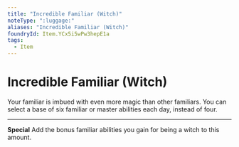 ```yaml
---
title: "Incredible Familiar (Witch)"
noteType: ":luggage:"
aliases: "Incredible Familiar (Witch)"
foundryId: Item.YCx5i5wPw3hepE1a
tags:
  - Item
---
```


# Incredible Familiar (Witch)

Your familiar is imbued with even more magic than other familiars. You can select a base of six familiar or master abilities each day, instead of four.

* * *

**Special** Add the bonus familiar abilities you gain for being a witch to this amount.

